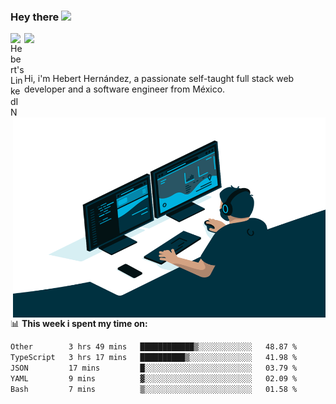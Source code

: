 ### Hey there <img src="https://media.giphy.com/media/hvRJCLFzcasrR4ia7z/giphy.gif" width="25px">
<a href="https://www.linkedin.com/in/evertcode/" target="_blank">
  <img align="left" alt="Hebert's LinkedIN" width="22px" src="https://raw.githubusercontent.com/peterthehan/peterthehan/master/assets/linkedin.svg" />
</a>

![](https://visitor-badge.glitch.me/badge?page_id=evertcode.evertcode)

<br />

Hi, i'm Hebert Hernández, a passionate self-taught full stack web developer and a software engineer from México.

<img align="right" alt="GIF" src="https://github.com/evertcode/evertcode/blob/master/code.gif?raw=true" width="500" height="320" />

📊 **This week i spent my time on:**

<!--START_SECTION:waka-->

```txt
Other        3 hrs 49 mins   ████████████▒░░░░░░░░░░░░   48.87 %
TypeScript   3 hrs 17 mins   ██████████▒░░░░░░░░░░░░░░   41.98 %
JSON         17 mins         █░░░░░░░░░░░░░░░░░░░░░░░░   03.79 %
YAML         9 mins          ▓░░░░░░░░░░░░░░░░░░░░░░░░   02.09 %
Bash         7 mins          ▒░░░░░░░░░░░░░░░░░░░░░░░░   01.58 %
```

<!--END_SECTION:waka-->
